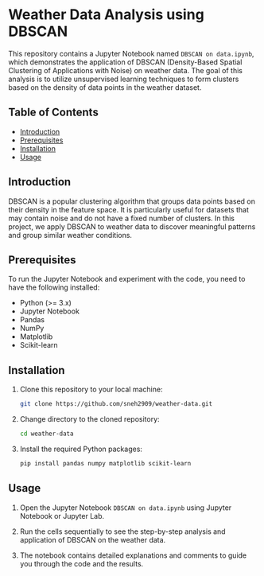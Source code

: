 # Weather Data Analysis using DBSCAN

This repository contains a Jupyter Notebook named `DBSCAN on data.ipynb`, which demonstrates the application of DBSCAN (Density-Based Spatial Clustering of Applications with Noise) on weather data. The goal of this analysis is to utilize unsupervised learning techniques to form clusters based on the density of data points in the weather dataset.

## Table of Contents

- [Introduction](#introduction)
- [Prerequisites](#prerequisites)
- [Installation](#installation)
- [Usage](#usage)


## Introduction

DBSCAN is a popular clustering algorithm that groups data points based on their density in the feature space. It is particularly useful for datasets that may contain noise and do not have a fixed number of clusters. In this project, we apply DBSCAN to weather data to discover meaningful patterns and group similar weather conditions.

## Prerequisites

To run the Jupyter Notebook and experiment with the code, you need to have the following installed:

- Python (>= 3.x)
- Jupyter Notebook
- Pandas
- NumPy
- Matplotlib
- Scikit-learn

## Installation

1. Clone this repository to your local machine:

   ```bash
   git clone https://github.com/sneh2909/weather-data.git
   ```

2. Change directory to the cloned repository:

   ```bash
   cd weather-data
   ```

3. Install the required Python packages:

   ```bash
   pip install pandas numpy matplotlib scikit-learn
   ```

## Usage

1. Open the Jupyter Notebook `DBSCAN on data.ipynb` using Jupyter Notebook or Jupyter Lab.

2. Run the cells sequentially to see the step-by-step analysis and application of DBSCAN on the weather data.

3. The notebook contains detailed explanations and comments to guide you through the code and the results.
